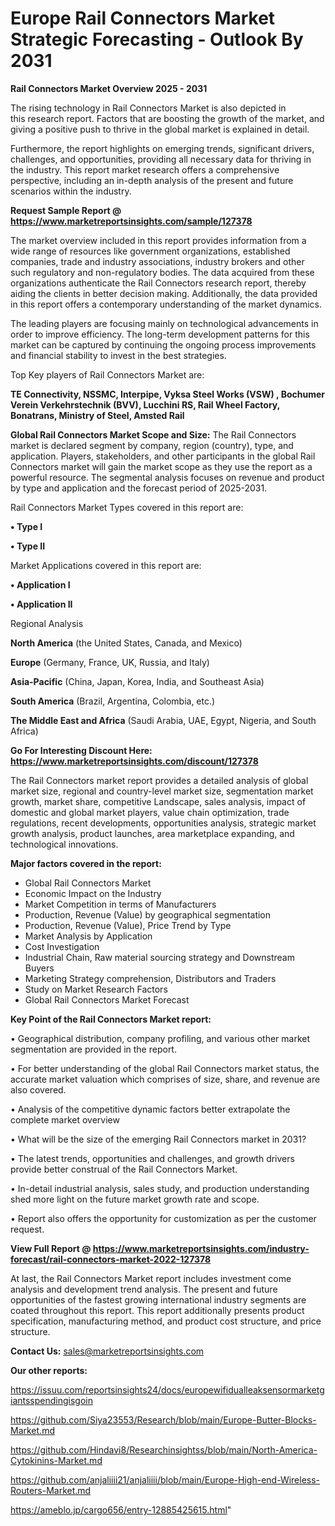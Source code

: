  # Europe Rail Connectors Market Strategic Forecasting - Outlook By 2031

<Strong> Rail Connectors Market Overview 2025 - 2031</strong>

The rising technology in Rail Connectors Market is also depicted in this research report. Factors that are boosting the growth of the market, and giving a positive push to thrive in the global market is explained in detail.

Furthermore, the report highlights on emerging trends, significant drivers, challenges, and opportunities, providing all necessary data for thriving in the industry. This report market research offers a comprehensive perspective, including an in-depth analysis of the present and future scenarios within the industry.

<strong>Request Sample Report @ <a href=https://www.marketreportsinsights.com/sample/127378>https://www.marketreportsinsights.com/sample/127378</a></strong>

The market overview included in this report provides information from a wide range of resources like government organizations, established companies, trade and industry associations, industry brokers and other such regulatory and non-regulatory bodies. The data acquired from these organizations authenticate the Rail Connectors research report, thereby aiding the clients in better decision making. Additionally, the data provided in this report offers a contemporary understanding of the market dynamics.

The leading players are focusing mainly on technological advancements in order to improve efficiency. The long-term development patterns for this market can be captured by continuing the ongoing process improvements and financial stability to invest in the best strategies.

Top Key players of Rail Connectors Market are:

<strong>TE Connectivity, NSSMC, Interpipe, Vyksa Steel Works (VSW) , Bochumer Verein Verkehrstechnik (BVV), Lucchini RS, Rail Wheel Factory, Bonatrans, Ministry of Steel, Amsted Rail</strong>

<strong><b>Global Rail Connectors Market Scope and Size:</b></strong>
The Rail Connectors market is declared segment by company, region (country), type, and application. Players, stakeholders, and other participants in the global Rail Connectors market will gain the market scope as they use the report as a powerful resource. The segmental analysis focuses on revenue and product by type and application and the forecast period of 2025-2031.

Rail Connectors Market Types covered in this report are:

<strong>• Type I

• Type II</strong>

Market Applications covered in this report are:

<strong>• Application I

• Application II</strong> 

Regional Analysis

<strong>North America</strong> (the United States, Canada, and Mexico)

<strong>Europe</strong> (Germany, France, UK, Russia, and Italy)

<strong>Asia-Pacific</strong> (China, Japan, Korea, India, and Southeast Asia)

<strong>South America</strong> (Brazil, Argentina, Colombia, etc.)

<strong>The Middle East and Africa</strong> (Saudi Arabia, UAE, Egypt, Nigeria, and South Africa)

<strong>Go For Interesting Discount Here: <a href=https://www.marketreportsinsights.com/discount/127378>https://www.marketreportsinsights.com/discount/127378</a></strong>

The Rail Connectors market report provides a detailed analysis of global market size, regional and country-level market size, segmentation market growth, market share, competitive Landscape, sales analysis, impact of domestic and global market players, value chain optimization, trade regulations, recent developments, opportunities analysis, strategic market growth analysis, product launches, area marketplace expanding, and technological innovations.

<strong><b>Major factors covered in the report:</b></strong>
<ul>
  <li>Global Rail Connectors Market </li>
  <li>Economic Impact on the Industry</li>
  <li>Market Competition in terms of Manufacturers</li>
  <li>Production, Revenue (Value) by geographical segmentation</li>
  <li>Production, Revenue (Value), Price Trend by Type</li>
  <li>Market Analysis by Application</li>
  <li>Cost Investigation</li>
  <li>Industrial Chain, Raw material sourcing strategy and Downstream Buyers</li>
  <li>Marketing Strategy comprehension, Distributors and Traders</li>
  <li>Study on Market Research Factors</li>
  <li>Global Rail Connectors Market Forecast</li>
</ul>

<strong><b>Key Point of the Rail Connectors Market report:</b></strong>

• Geographical distribution, company profiling, and various other market segmentation are provided in the report.

• For better understanding of the global Rail Connectors market status, the accurate market valuation which comprises of size, share, and revenue are also covered.

• Analysis of the competitive dynamic factors better extrapolate the complete market overview

• What will be the size of the emerging Rail Connectors market in 2031?

• The latest trends, opportunities and challenges, and growth drivers provide better construal of the Rail Connectors Market.

• In-detail industrial analysis, sales study, and production understanding shed more light on the future market growth rate and scope.

• Report also offers the opportunity for customization as per the customer request.

<strong><b>View Full Report @ <a href=https://www.marketreportsinsights.com/industry-forecast/rail-connectors-market-2022-127378>https://www.marketreportsinsights.com/industry-forecast/rail-connectors-market-2022-127378</a></b></strong>


At last, the Rail Connectors Market report includes investment come analysis and development trend analysis. The present and future opportunities of the fastest growing international industry segments are coated throughout this report. This report additionally presents product specification, manufacturing method, and product cost structure, and price structure.

<strong>Contact Us:</strong>
sales@marketreportsinsights.com

<strong>Our other reports:</strong>

<a href=https://issuu.com/reportsinsights24/docs/europewifidualleaksensormarketgiantsspendingisgoin>https://issuu.com/reportsinsights24/docs/europewifidualleaksensormarketgiantsspendingisgoin</a>

<a href=https://github.com/Siya23553/Research/blob/main/Europe-Butter-Blocks-Market.md>https://github.com/Siya23553/Research/blob/main/Europe-Butter-Blocks-Market.md</a>

<a href=https://github.com/Hindavi8/Researchinsightss/blob/main/North-America-Cytokinins-Market.md>https://github.com/Hindavi8/Researchinsightss/blob/main/North-America-Cytokinins-Market.md</a>

<a href=https://github.com/anjaliiii21/anjaliiii/blob/main/Europe-High-end-Wireless-Routers-Market.md>https://github.com/anjaliiii21/anjaliiii/blob/main/Europe-High-end-Wireless-Routers-Market.md</a>

<a href=https://ameblo.jp/cargo656/entry-12885425615.html>https://ameblo.jp/cargo656/entry-12885425615.html</a>"
